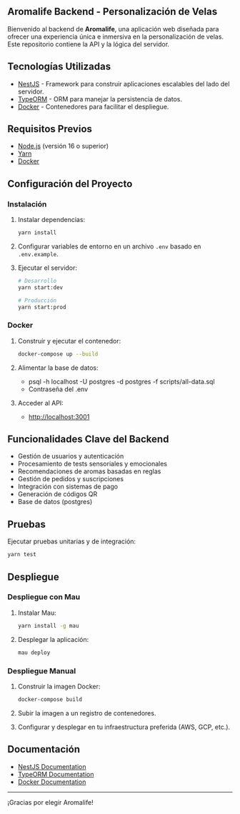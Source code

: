 ## Aromalife Backend - Personalización de Velas

Bienvenido al backend de **Aromalife**, una aplicación web diseñada para ofrecer una experiencia única e inmersiva en la personalización de velas. Este repositorio contiene la API y la lógica del servidor.

## Tecnologías Utilizadas

- [NestJS](https://nestjs.com) - Framework para construir aplicaciones escalables del lado del servidor.
- [TypeORM](https://typeorm.io) - ORM para manejar la persistencia de datos.
- [Docker](https://www.docker.com) - Contenedores para facilitar el despliegue.

## Requisitos Previos

- [Node.js](https://nodejs.org) (versión 16 o superior)
- [Yarn](https://yarnpkg.com)
- [Docker](https://www.docker.com)

## Configuración del Proyecto

### Instalación

1. Instalar dependencias:

   ```bash
   yarn install
   ```

2. Configurar variables de entorno en un archivo `.env` basado en `.env.example`.

3. Ejecutar el servidor:

   ```bash
   # Desarrollo
   yarn start:dev

   # Producción
   yarn start:prod
   ```

### Docker

1. Construir y ejecutar el contenedor:

   ```bash
   docker-compose up --build
   ```

2. Alimentar la base de datos:
   - psql -h localhost -U postgres -d postgres -f scripts/all-data.sql
   - Contraseña del .env

3. Acceder al API:
   - [http://localhost:3001](http://localhost:3001)

## Funcionalidades Clave del Backend

- Gestión de usuarios y autenticación
- Procesamiento de tests sensoriales y emocionales
- Recomendaciones de aromas basadas en reglas
- Gestión de pedidos y suscripciones
- Integración con sistemas de pago
- Generación de códigos QR
- Base de datos (postgres)

## Pruebas

Ejecutar pruebas unitarias y de integración:

```bash
yarn test
```

## Despliegue

### Despliegue con Mau

1. Instalar Mau:

   ```bash
   yarn install -g mau
   ```

2. Desplegar la aplicación:

   ```bash
   mau deploy
   ```

### Despliegue Manual

1. Construir la imagen Docker:

   ```bash
   docker-compose build
   ```

2. Subir la imagen a un registro de contenedores.

3. Configurar y desplegar en tu infraestructura preferida (AWS, GCP, etc.).

## Documentación

- [NestJS Documentation](https://docs.nestjs.com)
- [TypeORM Documentation](https://typeorm.io)
- [Docker Documentation](https://docs.docker.com)

---

¡Gracias por elegir Aromalife! 